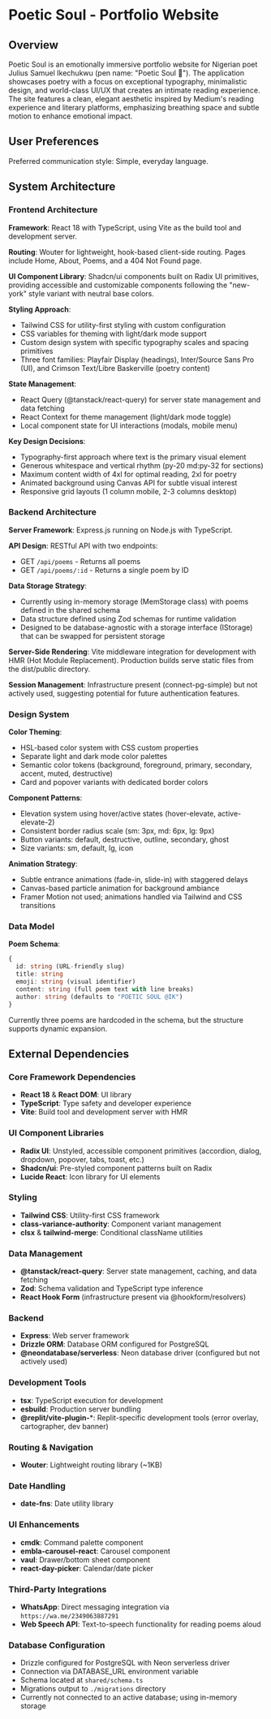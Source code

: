 # Poetic Soul - Portfolio Website

## Overview

Poetic Soul is an emotionally immersive portfolio website for Nigerian poet Julius Samuel Ikechukwu (pen name: "Poetic Soul 🖤"). The application showcases poetry with a focus on exceptional typography, minimalistic design, and world-class UI/UX that creates an intimate reading experience. The site features a clean, elegant aesthetic inspired by Medium's reading experience and literary platforms, emphasizing breathing space and subtle motion to enhance emotional impact.

## User Preferences

Preferred communication style: Simple, everyday language.

## System Architecture

### Frontend Architecture

**Framework**: React 18 with TypeScript, using Vite as the build tool and development server.

**Routing**: Wouter for lightweight, hook-based client-side routing. Pages include Home, About, Poems, and a 404 Not Found page.

**UI Component Library**: Shadcn/ui components built on Radix UI primitives, providing accessible and customizable components following the "new-york" style variant with neutral base colors.

**Styling Approach**: 
- Tailwind CSS for utility-first styling with custom configuration
- CSS variables for theming with light/dark mode support
- Custom design system with specific typography scales and spacing primitives
- Three font families: Playfair Display (headings), Inter/Source Sans Pro (UI), and Crimson Text/Libre Baskerville (poetry content)

**State Management**: 
- React Query (@tanstack/react-query) for server state management and data fetching
- React Context for theme management (light/dark mode toggle)
- Local component state for UI interactions (modals, mobile menu)

**Key Design Decisions**:
- Typography-first approach where text is the primary visual element
- Generous whitespace and vertical rhythm (py-20 md:py-32 for sections)
- Maximum content width of 4xl for optimal reading, 2xl for poetry
- Animated background using Canvas API for subtle visual interest
- Responsive grid layouts (1 column mobile, 2-3 columns desktop)

### Backend Architecture

**Server Framework**: Express.js running on Node.js with TypeScript.

**API Design**: RESTful API with two endpoints:
- GET `/api/poems` - Returns all poems
- GET `/api/poems/:id` - Returns a single poem by ID

**Data Storage Strategy**: 
- Currently using in-memory storage (MemStorage class) with poems defined in the shared schema
- Data structure defined using Zod schemas for runtime validation
- Designed to be database-agnostic with a storage interface (IStorage) that can be swapped for persistent storage

**Server-Side Rendering**: Vite middleware integration for development with HMR (Hot Module Replacement). Production builds serve static files from the dist/public directory.

**Session Management**: Infrastructure present (connect-pg-simple) but not actively used, suggesting potential for future authentication features.

### Design System

**Color Theming**: 
- HSL-based color system with CSS custom properties
- Separate light and dark mode color palettes
- Semantic color tokens (background, foreground, primary, secondary, accent, muted, destructive)
- Card and popover variants with dedicated border colors

**Component Patterns**:
- Elevation system using hover/active states (hover-elevate, active-elevate-2)
- Consistent border radius scale (sm: 3px, md: 6px, lg: 9px)
- Button variants: default, destructive, outline, secondary, ghost
- Size variants: sm, default, lg, icon

**Animation Strategy**:
- Subtle entrance animations (fade-in, slide-in) with staggered delays
- Canvas-based particle animation for background ambiance
- Framer Motion not used; animations handled via Tailwind and CSS transitions

### Data Model

**Poem Schema**:
```typescript
{
  id: string (URL-friendly slug)
  title: string
  emoji: string (visual identifier)
  content: string (full poem text with line breaks)
  author: string (defaults to "POETIC SOUL @IK")
}
```

Currently three poems are hardcoded in the schema, but the structure supports dynamic expansion.

## External Dependencies

### Core Framework Dependencies
- **React 18** & **React DOM**: UI library
- **TypeScript**: Type safety and developer experience
- **Vite**: Build tool and development server with HMR

### UI Component Libraries
- **Radix UI**: Unstyled, accessible component primitives (accordion, dialog, dropdown, popover, tabs, toast, etc.)
- **Shadcn/ui**: Pre-styled component patterns built on Radix
- **Lucide React**: Icon library for UI elements

### Styling
- **Tailwind CSS**: Utility-first CSS framework
- **class-variance-authority**: Component variant management
- **clsx** & **tailwind-merge**: Conditional className utilities

### Data Management
- **@tanstack/react-query**: Server state management, caching, and data fetching
- **Zod**: Schema validation and TypeScript type inference
- **React Hook Form** (infrastructure present via @hookform/resolvers)

### Backend
- **Express**: Web server framework
- **Drizzle ORM**: Database ORM configured for PostgreSQL
- **@neondatabase/serverless**: Neon database driver (configured but not actively used)

### Development Tools
- **tsx**: TypeScript execution for development
- **esbuild**: Production server bundling
- **@replit/vite-plugin-***: Replit-specific development tools (error overlay, cartographer, dev banner)

### Routing & Navigation
- **Wouter**: Lightweight routing library (~1KB)

### Date Handling
- **date-fns**: Date utility library

### UI Enhancements
- **cmdk**: Command palette component
- **embla-carousel-react**: Carousel component
- **vaul**: Drawer/bottom sheet component
- **react-day-picker**: Calendar/date picker

### Third-Party Integrations
- **WhatsApp**: Direct messaging integration via `https://wa.me/2349063887291`
- **Web Speech API**: Text-to-speech functionality for reading poems aloud

### Database Configuration
- Drizzle configured for PostgreSQL with Neon serverless driver
- Connection via DATABASE_URL environment variable
- Schema located at `shared/schema.ts`
- Migrations output to `./migrations` directory
- Currently not connected to an active database; using in-memory storage